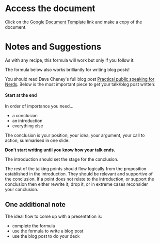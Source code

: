# Access the document
Click on the [Google Document Template](https://docs.google.com/document/d/16llwMgq38wIt19Oj-TrunrPsfczrCNgvIqioslcdb6Q) link and make a copy of the document.

# Notes and Suggestions

As with any recipe, this formula will work but only if you follow it.

The formula below also works brilliantly for writing blog posts!

You should read Dave Cheney's full blog post [Practical public speaking for Nerds](http://dave.cheney.net/2015/02/17/practical-public-speaking-for-nerds). Below is the most important piece to get your talk/blog post written:

#### Start at the end

In order of importance you need...
- a conclusion
- an introduction
- everything else

The conclusion is your position, your idea, your argument, your call to action, summarised in one slide.

**Don’t start writing until you know how your talk ends.**

The introduction should set the stage for the conclusion.

The rest of the talking points should flow logically from the proposition established in the introduction. They should be relevant and supportive of the conclusion. If a point does not relate to the introduction, or support the conclusion then either rewrite it, drop it, or in extreme cases reconsider your conclusion.

## One additional note

The ideal flow to come up with a presentation is:
- complete the formula
- use the formula to write a blog post
- use the blog post to do your deck
